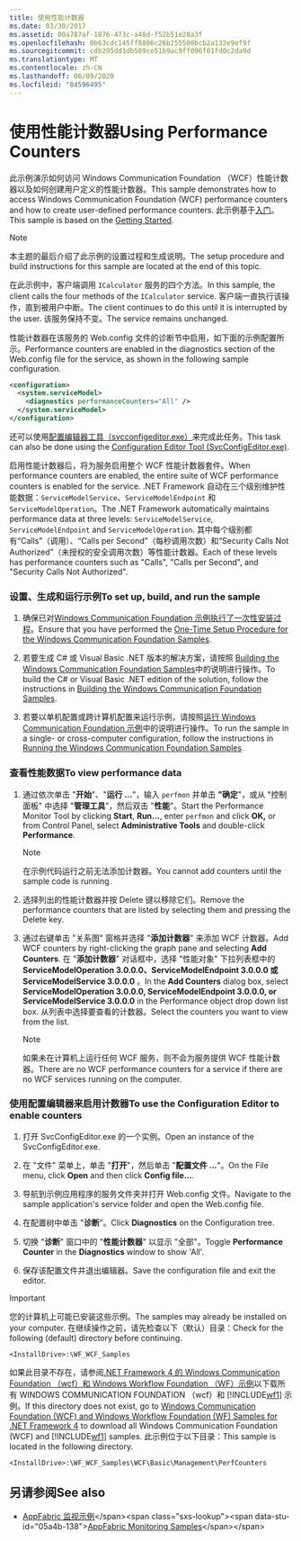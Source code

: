 ```yaml
---
title: 使用性能计数器
ms.date: 03/30/2017
ms.assetid: 00a787af-1876-473c-a48d-f52b51e28a3f
ms.openlocfilehash: 0b63cdc145ff8806c26b255500bcb2a132e9ef9f
ms.sourcegitcommit: cdb295dd1db589ce5169ac9ff096f01fd0c2da9d
ms.translationtype: MT
ms.contentlocale: zh-CN
ms.lasthandoff: 06/09/2020
ms.locfileid: "84596495"
---
```

# <a name="using-performance-counters"></a><span data-ttu-id="05a4b-102">使用性能计数器</span><span class="sxs-lookup"><span data-stu-id="05a4b-102">Using Performance Counters</span></span>
<span data-ttu-id="05a4b-103">此示例演示如何访问 Windows Communication Foundation （WCF）性能计数器以及如何创建用户定义的性能计数器。</span><span class="sxs-lookup"><span data-stu-id="05a4b-103">This sample demonstrates how to access Windows Communication Foundation (WCF) performance counters and how to create user-defined performance counters.</span></span> <span data-ttu-id="05a4b-104">此示例基于[入门](getting-started-sample.md)。</span><span class="sxs-lookup"><span data-stu-id="05a4b-104">This sample is based on the [Getting Started](getting-started-sample.md).</span></span>  
  
> [!NOTE]
> <span data-ttu-id="05a4b-105">本主题的最后介绍了此示例的设置过程和生成说明。</span><span class="sxs-lookup"><span data-stu-id="05a4b-105">The setup procedure and build instructions for this sample are located at the end of this topic.</span></span>  
  
 <span data-ttu-id="05a4b-106">在此示例中，客户端调用 `ICalculator` 服务的四个方法。</span><span class="sxs-lookup"><span data-stu-id="05a4b-106">In this sample, the client calls the four methods of the `ICalculator` service.</span></span> <span data-ttu-id="05a4b-107">客户端一直执行该操作，直到被用户中断。</span><span class="sxs-lookup"><span data-stu-id="05a4b-107">The client continues to do this until it is interrupted by the user.</span></span> <span data-ttu-id="05a4b-108">该服务保持不变。</span><span class="sxs-lookup"><span data-stu-id="05a4b-108">The service remains unchanged.</span></span>  
  
 <span data-ttu-id="05a4b-109">性能计数器在该服务的 Web.config 文件的诊断节中启用，如下面的示例配置所示。</span><span class="sxs-lookup"><span data-stu-id="05a4b-109">Performance counters are enabled in the diagnostics section of the Web.config file for the service, as shown in the following sample configuration.</span></span>  
  
```xml  
<configuration>  
  <system.serviceModel>  
    <diagnostics performanceCounters="All" />
  </system.serviceModel>  
</configuration>  
```  
  
 <span data-ttu-id="05a4b-110">还可以使用[配置编辑器工具（svcconfigeditor.exe）](../configuration-editor-tool-svcconfigeditor-exe.md)来完成此任务。</span><span class="sxs-lookup"><span data-stu-id="05a4b-110">This task can also be done using the [Configuration Editor Tool (SvcConfigEditor.exe)](../configuration-editor-tool-svcconfigeditor-exe.md).</span></span>  
  
 <span data-ttu-id="05a4b-111">启用性能计数器后，将为服务启用整个 WCF 性能计数器套件。</span><span class="sxs-lookup"><span data-stu-id="05a4b-111">When performance counters are enabled, the entire suite of WCF performance counters is enabled for the service.</span></span> <span data-ttu-id="05a4b-112">.NET Framework 自动在三个级别维护性能数据：`ServiceModelService`、`ServiceModelEndpoint` 和 `ServiceModelOperation`。</span><span class="sxs-lookup"><span data-stu-id="05a4b-112">The .NET Framework automatically maintains performance data at three levels: `ServiceModelService`, `ServiceModelEndpoint` and `ServiceModelOperation`.</span></span> <span data-ttu-id="05a4b-113">其中每个级别都有“Calls”（调用）、“Calls per Second”（每秒调用次数）和“Security Calls Not Authorized”（未授权的安全调用次数）等性能计数器。</span><span class="sxs-lookup"><span data-stu-id="05a4b-113">Each of these levels has performance counters such as "Calls", "Calls per Second", and "Security Calls Not Authorized".</span></span>  
  
### <a name="to-set-up-build-and-run-the-sample"></a><span data-ttu-id="05a4b-114">设置、生成和运行示例</span><span class="sxs-lookup"><span data-stu-id="05a4b-114">To set up, build, and run the sample</span></span>  
  
1. <span data-ttu-id="05a4b-115">确保已对[Windows Communication Foundation 示例执行了一次性安装过程](one-time-setup-procedure-for-the-wcf-samples.md)。</span><span class="sxs-lookup"><span data-stu-id="05a4b-115">Ensure that you have performed the [One-Time Setup Procedure for the Windows Communication Foundation Samples](one-time-setup-procedure-for-the-wcf-samples.md).</span></span>  
  
2. <span data-ttu-id="05a4b-116">若要生成 C# 或 Visual Basic .NET 版本的解决方案，请按照 [Building the Windows Communication Foundation Samples](building-the-samples.md)中的说明进行操作。</span><span class="sxs-lookup"><span data-stu-id="05a4b-116">To build the C# or Visual Basic .NET edition of the solution, follow the instructions in [Building the Windows Communication Foundation Samples](building-the-samples.md).</span></span>  
  
3. <span data-ttu-id="05a4b-117">若要以单机配置或跨计算机配置来运行示例，请按照[运行 Windows Communication Foundation 示例](running-the-samples.md)中的说明进行操作。</span><span class="sxs-lookup"><span data-stu-id="05a4b-117">To run the sample in a single- or cross-computer configuration, follow the instructions in [Running the Windows Communication Foundation Samples](running-the-samples.md).</span></span>  
  
### <a name="to-view-performance-data"></a><span data-ttu-id="05a4b-118">查看性能数据</span><span class="sxs-lookup"><span data-stu-id="05a4b-118">To view performance data</span></span>  
  
1. <span data-ttu-id="05a4b-119">通过依次单击 "**开始**"、"**运行 ...**"，输入 `perfmon` 并单击 **"确定**"，或从 "控制面板" 中选择 "**管理工具**"，然后双击 "**性能**"。</span><span class="sxs-lookup"><span data-stu-id="05a4b-119">Start the Performance Monitor Tool by clicking **Start**, **Run…**, enter `perfmon` and click **OK,** or from Control Panel, select **Administrative Tools** and double-click **Performance**.</span></span>  
  
    > [!NOTE]
    > <span data-ttu-id="05a4b-120">在示例代码运行之前无法添加计数器。</span><span class="sxs-lookup"><span data-stu-id="05a4b-120">You cannot add counters until the sample code is running.</span></span>  
  
2. <span data-ttu-id="05a4b-121">选择列出的性能计数器并按 Delete 键以移除它们。</span><span class="sxs-lookup"><span data-stu-id="05a4b-121">Remove the performance counters that are listed by selecting them and pressing the Delete key.</span></span>  
  
3. <span data-ttu-id="05a4b-122">通过右键单击 "关系图" 窗格并选择 "**添加计数器**" 来添加 WCF 计数器。</span><span class="sxs-lookup"><span data-stu-id="05a4b-122">Add WCF counters by right-clicking the graph pane and selecting **Add Counters**.</span></span> <span data-ttu-id="05a4b-123">在 "**添加计数器**" 对话框中，选择 "性能对象" 下拉列表框中的**ServiceModelOperation 3.0.0.0、ServiceModelEndpoint 3.0.0.0 或 ServiceModelService 3.0.0.0** 。</span><span class="sxs-lookup"><span data-stu-id="05a4b-123">In the **Add Counters** dialog box, select **ServiceModelOperation 3.0.0.0, ServiceModelEndpoint 3.0.0.0, or ServiceModelService 3.0.0.0** in the Performance object drop down list box.</span></span> <span data-ttu-id="05a4b-124">从列表中选择要查看的计数器。</span><span class="sxs-lookup"><span data-stu-id="05a4b-124">Select the counters you want to view from the list.</span></span>  
  
    > [!NOTE]
    > <span data-ttu-id="05a4b-125">如果未在计算机上运行任何 WCF 服务，则不会为服务提供 WCF 性能计数器。</span><span class="sxs-lookup"><span data-stu-id="05a4b-125">There are no WCF performance counters for a service if there are no WCF services running on the computer.</span></span>  
  
### <a name="to-use-the-configuration-editor-to-enable-counters"></a><span data-ttu-id="05a4b-126">使用配置编辑器来启用计数器</span><span class="sxs-lookup"><span data-stu-id="05a4b-126">To use the Configuration Editor to enable counters</span></span>  
  
1. <span data-ttu-id="05a4b-127">打开 SvcConfigEditor.exe 的一个实例。</span><span class="sxs-lookup"><span data-stu-id="05a4b-127">Open an instance of the SvcConfigEditor.exe.</span></span>  
  
2. <span data-ttu-id="05a4b-128">在 "文件" 菜单上，单击 "**打开**"，然后单击 "**配置文件 ...**"。</span><span class="sxs-lookup"><span data-stu-id="05a4b-128">On the File menu, click **Open** and then click **Config file…**.</span></span>  
  
3. <span data-ttu-id="05a4b-129">导航到示例应用程序的服务文件夹并打开 Web.config 文件。</span><span class="sxs-lookup"><span data-stu-id="05a4b-129">Navigate to the sample application's service folder and open the Web.config file.</span></span>  
  
4. <span data-ttu-id="05a4b-130">在配置树中单击 "**诊断**"。</span><span class="sxs-lookup"><span data-stu-id="05a4b-130">Click **Diagnostics** on the Configuration tree.</span></span>  
  
5. <span data-ttu-id="05a4b-131">切换 "**诊断**" 窗口中的 "**性能计数器**" 以显示 "全部"。</span><span class="sxs-lookup"><span data-stu-id="05a4b-131">Toggle **Performance Counter** in the **Diagnostics** window to show 'All'.</span></span>  
  
6. <span data-ttu-id="05a4b-132">保存该配置文件并退出编辑器。</span><span class="sxs-lookup"><span data-stu-id="05a4b-132">Save the configuration file and exit the editor.</span></span>  
  
> [!IMPORTANT]
> <span data-ttu-id="05a4b-133">您的计算机上可能已安装这些示例。</span><span class="sxs-lookup"><span data-stu-id="05a4b-133">The samples may already be installed on your computer.</span></span> <span data-ttu-id="05a4b-134">在继续操作之前，请先检查以下（默认）目录：</span><span class="sxs-lookup"><span data-stu-id="05a4b-134">Check for the following (default) directory before continuing.</span></span>  
>
> `<InstallDrive>:\WF_WCF_Samples`  
>
> <span data-ttu-id="05a4b-135">如果此目录不存在，请参阅[.NET Framework 4 的 Windows Communication Foundation （wcf）和 Windows Workflow Foundation （WF）示例](https://www.microsoft.com/download/details.aspx?id=21459)以下载所有 WINDOWS COMMUNICATION FOUNDATION （wcf）和 [!INCLUDE[wf1](../../../../includes/wf1-md.md)] 示例。</span><span class="sxs-lookup"><span data-stu-id="05a4b-135">If this directory does not exist, go to [Windows Communication Foundation (WCF) and Windows Workflow Foundation (WF) Samples for .NET Framework 4](https://www.microsoft.com/download/details.aspx?id=21459) to download all Windows Communication Foundation (WCF) and [!INCLUDE[wf1](../../../../includes/wf1-md.md)] samples.</span></span> <span data-ttu-id="05a4b-136">此示例位于以下目录：</span><span class="sxs-lookup"><span data-stu-id="05a4b-136">This sample is located in the following directory.</span></span>  
>
> `<InstallDrive>:\WF_WCF_Samples\WCF\Basic\Management\PerfCounters`  
  
## <a name="see-also"></a><span data-ttu-id="05a4b-137">另请参阅</span><span class="sxs-lookup"><span data-stu-id="05a4b-137">See also</span></span>

- <span data-ttu-id="05a4b-138">[AppFabric 监视示例](https://docs.microsoft.com/previous-versions/appfabric/ff383407(v=azure.10))</span><span class="sxs-lookup"><span data-stu-id="05a4b-138">[AppFabric Monitoring Samples](https://docs.microsoft.com/previous-versions/appfabric/ff383407(v=azure.10))</span></span>
